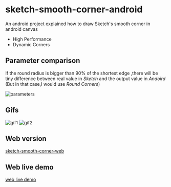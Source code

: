 # sketch-smooth-corner-android

An android project explained how to draw Sketch's smooth corner in android canvas

* High Performance
* Dynamic Corners

## Parameter comparison

If the round radius is bigger than 90% of the shortest edge ,there will be tiny difference between real value in *Sketch* and the output value in *Andoird* (But in that case,I would use *Round Corners*)

![parameters](https://github.com/MartinRGB/sketch-smooth-corner-android/blob/master/art/compare.jpg?raw=true)

## Gifs

![gif1](https://raw.githubusercontent.com/MartinRGB/sketch-smooth-corner-android/master/art/capture1.gif)
![gif2](https://raw.githubusercontent.com/MartinRGB/sketch-smooth-corner-android/master/art/capture2.gif)

## Web version

[sketch-smooth-corner-web](https://github.com/MartinRGB/sketch-smooth-corner-web)

## Web live demo

[web live demo](http://www.martinrgb.com/sketch-smooth-corner-web)

